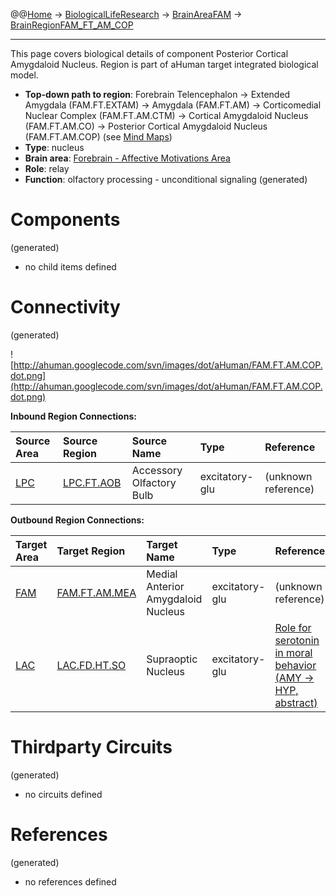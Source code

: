 @@[Home](Home.md) -> [BiologicalLifeResearch](BiologicalLifeResearch.md) -> [BrainAreaFAM](BrainAreaFAM.md) -> [BrainRegionFAM\_FT\_AM\_COP](BrainRegionFAM_FT_AM_COP.md)

---


This page covers biological details of component Posterior Cortical Amygdaloid Nucleus.
Region is part of aHuman target integrated biological model.

  * **Top-down path to region**: Forebrain Telencephalon -> Extended Amygdala (FAM.FT.EXTAM) -> Amygdala (FAM.FT.AM) -> Corticomedial Nuclear Complex (FAM.FT.AM.CTM) -> Cortical Amygdaloid Nucleus (FAM.FT.AM.CO) -> Posterior Cortical Amygdaloid Nucleus (FAM.FT.AM.COP) (see [Mind Maps](OverallMindMaps.md))
  * **Type**: nucleus
  * **Brain area**: [Forebrain - Affective Motivations Area](BrainAreaFAM.md)
  * **Role**: relay
  * **Function**: olfactory processing - unconditional signaling
(generated)
# Components #
(generated)


  * no child items defined

# Connectivity #
(generated)


![http://ahuman.googlecode.com/svn/images/dot/aHuman/FAM.FT.AM.COP.dot.png](http://ahuman.googlecode.com/svn/images/dot/aHuman/FAM.FT.AM.COP.dot.png)

**Inbound Region Connections:**

| **Source Area** | **Source Region** | **Source Name** | **Type** | **Reference** |
|:----------------|:------------------|:----------------|:---------|:--------------|
| [LPC](BrainAreaLPC.md) | [LPC.FT.AOB](BrainRegionLPC_FT_AOB.md) | Accessory Olfactory Bulb | excitatory-glu | (unknown reference) |

**Outbound Region Connections:**

| **Target Area** | **Target Region** | **Target Name** | **Type** | **Reference** |
|:----------------|:------------------|:----------------|:---------|:--------------|
| [FAM](BrainAreaFAM.md) | [FAM.FT.AM.MEA](BrainRegionFAM_FT_AM_MEA.md) | Medial Anterior Amygdaloid Nucleus | excitatory-glu | (unknown reference) |
| [LAC](BrainAreaLAC.md) | [LAC.FD.HT.SO](BrainRegionLAC_FD_HT_SO.md) | Supraoptic Nucleus | excitatory-glu | [Role for serotonin in moral behavior (AMY -> HYP, abstract)](http://www.pnas.org/content/107/40/17071/F1.expansion.html) |

# Thirdparty Circuits #
(generated)

  * no circuits defined

# References #
(generated)

  * no references defined
